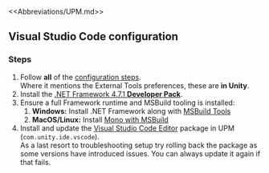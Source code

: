 <<Abbreviations/UPM.md>>
## Visual Studio Code configuration
### Steps
1. Follow **all** of the [configuration steps](https://code.visualstudio.com/docs/other/unity).  
Where it mentions the External Tools preferences, these are **in Unity**.  
1. Install the [.NET Framework 4.7.1 **Developer Pack**](https://dotnet.microsoft.com/download/dotnet-framework/net471).
1. Ensure a full Framework runtime and MSBuild tooling is installed:
   1. **Windows:** Install .NET Framework along with [MSBuild Tools](https://visualstudio.microsoft.com/downloads/#build-tools-for-visual-studio-2022)
   1. **MacOS/Linux:** Install [Mono with MSBuild](https://www.mono-project.com/download/preview/)
1. Install and update the [Visual Studio Code Editor](https://docs.unity3d.com/Manual/com.unity.ide.vscode.html) package in UPM (`com.unity.ide.vscode`).  
As a last resort to troubleshooting setup try rolling back the package as some versions have introduced issues. You can always update it again if that fails.